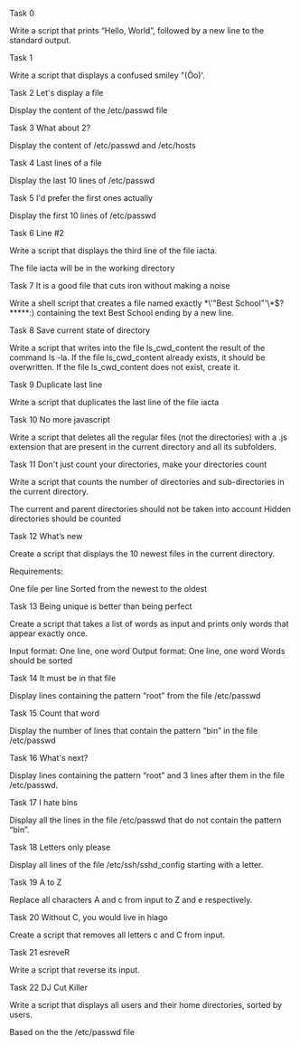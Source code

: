 Task 0 

Write a script that prints “Hello, World”, followed by a new line to the standard output.

Task 1 

Write a script that displays a confused smiley "(Ôo)'.

Task 2 Let's display a file

Display the content of the /etc/passwd file

Task 3 What about 2?

Display the content of /etc/passwd and /etc/hosts

Task 4 Last lines of a file

Display the last 10 lines of /etc/passwd

Task 5 I'd prefer the first ones actually

Display the first 10 lines of /etc/passwd

Task 6 Line #2

Write a script that displays the third line of the file iacta.

The file iacta will be in the working directory

Task 7 It is a good file that cuts iron without making a noise

Write a shell script that creates a file named exactly \*\\'"Best School"\'\\*$\?\*\*\*\*\*:) containing the text Best School ending by a new line.

Task 8 Save current state of directory

Write a script that writes into the file ls_cwd_content the result of the command ls -la. If the file ls_cwd_content already exists, it should be overwritten. If the file ls_cwd_content does not exist, create it.

Task 9 Duplicate last line

Write a script that duplicates the last line of the file iacta

Task 10 No more javascript

Write a script that deletes all the regular files (not the directories) with a .js extension that are present in the current directory and all its subfolders.

Task 11 Don't just count your directories, make your directories count

Write a script that counts the number of directories and sub-directories in the current directory.

The current and parent directories should not be taken into account
Hidden directories should be counted

Task 12 What’s new

Create a script that displays the 10 newest files in the current directory.

Requirements:

One file per line
Sorted from the newest to the oldest

Task 13 Being unique is better than being perfect

Create a script that takes a list of words as input and prints only words that appear exactly once.

Input format: One line, one word
Output format: One line, one word
Words should be sorted

Task 14 It must be in that file

Display lines containing the pattern “root” from the file /etc/passwd

Task 15 Count that word

Display the number of lines that contain the pattern “bin” in the file /etc/passwd

Task 16 What's next?

Display lines containing the pattern “root” and 3 lines after them in the file /etc/passwd.

Task 17  I hate bins

Display all the lines in the file /etc/passwd that do not contain the pattern “bin”.

Task 18 Letters only please

Display all lines of the file /etc/ssh/sshd_config starting with a letter.

Task 19 A to Z

Replace all characters A and c from input to Z and e respectively.

Task 20 Without C, you would live in hiago

Create a script that removes all letters c and C from input.

Task 21 esreveR

Write a script that reverse its input.

Task 22 DJ Cut Killer

Write a script that displays all users and their home directories, sorted by users.

Based on the the /etc/passwd file


